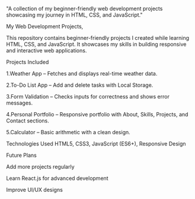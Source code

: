 "A collection of my beginner-friendly web development projects showcasing my journey in HTML, CSS, and JavaScript."

My Web Development Projects,

This repository contains beginner-friendly projects I created while learning HTML, CSS, and JavaScript.
It showcases my skills in building responsive and interactive web applications.

Projects Included

1.Weather App – Fetches and displays real-time weather data.

2.To-Do List App – Add and delete tasks with Local Storage.

3.Form Validation – Checks inputs for correctness and shows error messages.

4.Personal Portfolio – Responsive portfolio with About, Skills, Projects, and Contact sections.

5.Calculator – Basic arithmetic with a clean design.

Technologies Used
HTML5, CSS3, JavaScript (ES6+), Responsive Design

Future Plans

Add more projects regularly

Learn React.js for advanced development

Improve UI/UX designs
